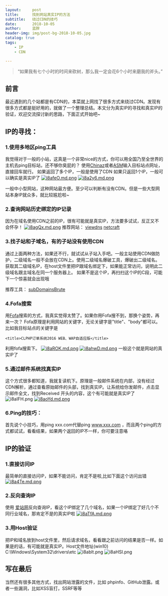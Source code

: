 ```yaml
---
layout:     post
title:      找到网站真实IP的方法
subtitle:   绕过CDN的技巧
date:       2018-10-05
author:     蓝胖
header-img: img/post-bg-2018-10-05.jpg
catalog: true
tags:
    - IP
    - CDN

---
```


>“如果我有七个小时的时间来砍树，那么我一定会花6个小时来磨我的斧头。”

## 前言


最近遇到的几个站都是有CDN的，本菜就上网找了很多方式来绕过CDN。发现有很多方式都是挺好用的，就做了一个整理总结。本文分为真实IP的寻找和真实IP的验证，欢迎交流探讨新的思路，下面正式开始吧~


## IP的寻找：
### 1.使用多地区ping工具
我觉得对于一般的小站，这真是一个非常nice的方式，你可以用全国乃至全世界的主机去ping目标站，还不够你臭屁的？
使用[Chinaz](http://ping.chinaz.com)或者[ASM](https://asm.ca.com)输入目标站点网址，直接回车就行。
如果返回了多个IP，一般是使用了CDN
如果只返回1个IP，一般可以确实是真实IP了
[![i8afeO.md.png](https://s1.ax1x.com/2018/10/05/i8afeO.md.png)](https://imgchr.com/i/i8afeO)
[![i8a2y6.md.png](https://s1.ax1x.com/2018/10/05/i8a2y6.md.png)](https://imgchr.com/i/i8a2y6)
 
 
一般中小型网站，这种网站最方便。至少可以判断有没有CDN。但是一些大型网站本身IP就众多，就比较尴尬啦~

### 2.查询网站历史绑定的IP记录
因为在域名使用CDN之前的IP，很有可能就是真实IP，方法要多试试，反正又不会怀孕！
[![i8agQx.md.png](https://s1.ax1x.com/2018/10/05/i8agQx.md.png)](https://imgchr.com/i/i8agQx)
推荐网站：
[viewdns](https://viewdns.info/)
[netcraft](https://toolbar.netcraft.com/site_report?url=)

### 3.找子站和子域名，有的子站没有使用CDN
通过上面两种方法，如果还不行，就试试从子站入手吧。一般主站使用CDN做防护，二级域名一般不会放在CDN上。使用二级域名爆破工具，爆破出二级域名。获取其二级域名IP，在host文件里把IP跟域名绑定下，如果能正常访问，说明此二级域名跟主域名在同一个服务器上。   如果不是这个IP，再扫扫这个IP的C段，可能下一个惊喜就会出现哦

推荐工具：
[subDomainsBrute](https://github.com/lijiejie/subDomainsBrute)

### 4.Fofa搜索

用[Fofa](https://fofa.so)搜索的方式，我真实觉得太赞了。如果你用Fofa搜不到，那换个姿势，再来一次？
Fofa原理是利用网站的关键字，无论关键字是"title"、"body"都可以。比如我目标站点的关键字是
```
<title>CLPHP订单系统2016 WEB、WAP自适应版</title> 
```
利用fofa搜索下。
[![i8aROK.md.png](https://s1.ax1x.com/2018/10/05/i8aROK.md.png)](https://imgchr.com/i/i8aROK)
[![i8ahwD.md.png](https://s1.ax1x.com/2018/10/05/i8ahwD.md.png)](https://imgchr.com/i/i8ahwD)
一般这个就是网站的真实IP了



### 5.通过邮件系统找真实IP
这个方式很多都知道，我就复读机下。原理是一般邮件系统在内部，没有经过CDN解析，通过查看原始邮件的头部，找到真实IP。让系统给你发邮件，点击显示邮件全文，找到Received 开头的内容，这个有可能就是真实IP了
![i8aIFH.png](https://s1.ax1x.com/2018/10/05/i8aIFH.png)
[![i8aoYd.md.png](https://s1.ax1x.com/2018/10/05/i8aoYd.md.png)](https://imgchr.com/i/i8aoYd)
 

### 6.Ping的技巧：
首先说个小技巧，用ping xxx.com代替ping www.xxx.com ，而且两个ping的方式都试试，看看结果，如果两个返回的IP不一样，你可要注意咯


## IP的验证
### 1.直接访问IP
最简单的直接访问IP，如果不能访问，肯定不是啦,比如下面这个访问出错
[![i8a4Te.md.png](https://s1.ax1x.com/2018/10/05/i8a4Te.md.png)](https://imgchr.com/i/i8a4Te)
### 2.反向查询IP
使用 [爱站网](https://dns.aizhan.com/ )反向查询IP，看这个IP绑定了几个域名，如果一个IP绑定了好几个不同行业域名，那肯定不是的真实IP啦
[![i8aTfA.md.png](https://s1.ax1x.com/2018/10/05/i8aTfA.md.png)](https://imgchr.com/i/i8aTfA)

### 3.用Host验证
把IP和域名放到host文件里，然后请求域名，看看跟之前访问的结果是否一样。如果是的话，有可能就是真实IP。Host文件地址(win10) C:\Windows\System32\drivers\etc 
![i8ablt.png](https://s1.ax1x.com/2018/10/05/i8ablt.png)
![i8aHSI.png](https://s1.ax1x.com/2018/10/05/i8aHSI.png)
 
## 写在最后
当然还有很多其他方式，找出网站泄露的文件，比如 phpinfo、GitHub泄露。或者一些漏洞，比如XSS盲打，SSRF等等




